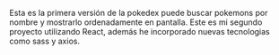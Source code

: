 Esta es la primera versión de la pokedex puede buscar pokemons por nombre y mostrarlo ordenadamente en pantalla. Este es mi segundo proyecto utilizando React, además he incorporado nuevas tecnologias como sass y axios. 
